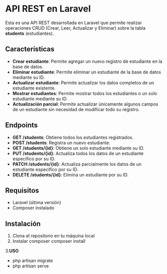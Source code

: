 # API REST en Laravel

Esta es una API REST desarrollada en Laravel que permite realizar operaciones CRUD (Crear, Leer, Actualizar y Eliminar) sobre la tabla **students** (estudiantes).

## Características

- **Crear estudiante**: Permite agregar un nuevo registro de estudiante en la base de datos.
- **Eliminar estudiante**: Permite eliminar un estudiante de la base de datos mediante su ID.
- **Actualizar estudiante**: Permite actualizar los datos completos de un estudiante existente.
- **Mostrar estudiantes**: Permite mostrar todos los estudiantes o un solo estudiante mediante su ID.
- **Actualización parcial**: Permite actualizar únicamente algunos campos de un estudiante sin necesidad de modificar todo su registro.

## Endpoints

- **GET /students**: Obtiene todos los estudiantes registrados.
- **POST /students**: Registra un nuevo estudiante.
- **GET /students/{id}**: Obtiene un solo estudiante mediante su ID.
- **PUT /students/{id}**: Actualiza todos los datos de un estudiante específico por su ID.
- **PATCH /students/{id}**: Actualiza parcialmente los datos de un estudiante específico por su ID.
- **DELETE /students/{id}**: Elimina un estudiante por su ID.

## Requisitos

- Laravel (última versión)
- Composer instalado

## Instalación

1. Clona el repositorio en tu máquina local
2. Instalar composer
   composer install

3.**USO**
- php artisan migrate
- php artisan serve

